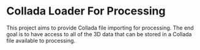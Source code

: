 # Collada Loader For Processing #

This project aims to provide Collada file importing for processing. The end goal is to have access to all of the 3D data that can be stored in a Collada file available to processing.
